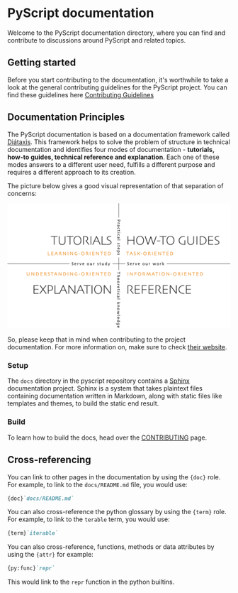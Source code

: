 # PyScript documentation

Welcome to the PyScript documentation directory, where you can find
and contribute to discussions around PyScript and related topics.

## Getting started

Before you start contributing to the documentation, it's worthwhile to
take a look at the general contributing guidelines for the PyScript project. You can find these guidelines here
[Contributing Guidelines](https://github.com/pyscript/pyscript/blob/main/CONTRIBUTING.md)

## Documentation Principles

The PyScript documentation is based on a documentation framework called [Diátaxis](https://diataxis.fr/). This framework helps to solve the problem of structure in technical documentation and identifies four modes of documentation - **tutorials, how-to guides, technical reference and explanation**. Each one of these modes answers to a different user need, fulfills a different purpose and requires a different approach to its creation.

The picture below gives a good visual representation of that separation of concerns:

![pyodide-pyscript](./img/diataxis.png)

So, please keep that in mind when contributing to the project documentation. For more information on, make sure to check [their website](https://diataxis.fr/).

### Setup

The `docs` directory in the pyscript repository contains a
[Sphinx](https://www.sphinx-doc.org/) documentation project. Sphinx is a system
that takes plaintext files containing documentation written in Markdown, along with
static files like templates and themes, to build the static end result.

### Build

To learn how to build the docs, head over the [CONTRIBUTING](../CONTRIBUTING.md) page.


## Cross-referencing

You can link to other pages in the documentation by using the `{doc}` role. For example, to link to the `docs/README.md` file, you would use:

```markdown
{doc}`docs/README.md`
```

You can also cross-reference the python glossary by using the `{term}` role. For example, to link to the `terable` term, you would use:

```markdown
{term}`iterable`
```

You can also cross-reference, functions, methods or data attributes by using the `{attr}` for example:

```markdown
{py:func}`repr`
```

This would link to the `repr` function in the python builtins.
